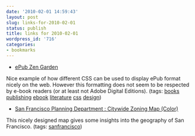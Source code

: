 ```yaml
---
date: '2010-02-01 14:59:43'
layout: post
slug: links-for-2010-02-01
status: publish
title: links for 2010-02-01
wordpress_id: '716'
categories:
- bookmarks
---
```


  * [ePub Zen Garden](http://epubzengarden.com/#/static/middlemarch/OEBPS/chapter1.html)


Nice example of how different CSS can be used to display ePub format nicely on the web.  However this formatting does not seem to be respected by e-book readers (or at least not Adobe Digital Editions). (tags: [books](http://delicious.com/eob/books) [publishing](http://delicious.com/eob/publishing) [ebook](http://delicious.com/eob/ebook) [literature](http://delicious.com/eob/literature) [css](http://delicious.com/eob/css) [design](http://delicious.com/eob/design))


  * [San Francisco Planning Department : Citywide Zoning Map (Color)](http://www.sf-planning.org/index.aspx?page=1569)


This nicely designed map gives some insights into the geography of San Francisco. (tags: [sanfrancisco](http://delicious.com/eob/sanfrancisco))



